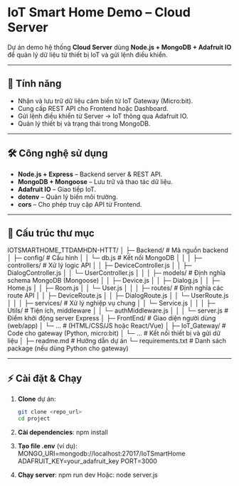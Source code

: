 # IoT Smart Home Demo – Cloud Server

Dự án demo hệ thống **Cloud Server** dùng **Node.js + MongoDB + Adafruit IO**  
để quản lý dữ liệu từ thiết bị IoT và gửi lệnh điều khiển.

---

## 🚀 Tính năng
- Nhận và lưu trữ dữ liệu cảm biến từ IoT Gateway (Micro:bit).
- Cung cấp REST API cho Frontend hoặc Dashboard.
- Gửi lệnh điều khiển từ Server → IoT thông qua Adafruit IO.
- Quản lý thiết bị và trạng thái trong MongoDB.

---

## 🛠️ Công nghệ sử dụng
- **Node.js + Express** – Backend server & REST API.
- **MongoDB + Mongoose** – Lưu trữ và thao tác dữ liệu.
- **Adafruit IO** – Giao tiếp IoT.
- **dotenv** – Quản lý biến môi trường.
- **cors** – Cho phép truy cập API từ Frontend.

---

## 📂 Cấu trúc thư mục
IOTSMARTHOME_TTDAMHDN-HTTT/
│
├─ Backend/                        # Mã nguồn backend
│  ├─ config/                      # Cấu hình
│  │   └─ db.js                    # Kết nối MongoDB
│  │
│  ├─ controllers/                 # Xử lý logic API
│  │   ├─ DeviceController.js
│  │   ├─ DialogController.js
│  │   └─ UserController.js
│  │
│  ├─ models/                      # Định nghĩa schema MongoDB (Mongoose)
│  │   ├─ Device.js
│  │   ├─ Dialog.js
│  │   ├─ Home.js
│  │   ├─ Room.js
│  │   └─ User.js
│  │
│  ├─ routes/                      # Định nghĩa các route API
│  │   ├─ DeviceRoute.js
│  │   ├─ DialogRoute.js
│  │   └─ UserRoute.js
│  │
│  ├─ services/                    # Xử lý nghiệp vụ chung
│  │   └─ Service.js
│  │
│  ├─ Utils/                       # Tiện ích, middleware
│  │   └─ authMiddleware.js
│  │
│  └─ server.js                    # Điểm khởi động server Express
│
├─ FrontEnd/                       # Giao diện người dùng (web/app)
│   └─ ...                         # (HTML/CSS/JS hoặc React/Vue)
│
├─ IoT_Gateway/                    # Code cho gateway (Python, micro:bit)
│   └─ ...                         # Kết nối thiết bị và gửi dữ liệu
│
├─ readme.md                       # Hướng dẫn dự án
└─ requirements.txt                # Danh sách package (nếu dùng Python cho gateway)


---

## ⚡ Cài đặt & Chạy
1. **Clone** dự án:
   ```bash
   git clone <repo_url>
   cd project
2. **Cài dependencies**:
    npm install

3. **Tạo file .env** (ví dụ):
    MONGO_URI=mongodb://localhost:27017/IoTSmartHome
    ADAFRUIT_KEY=your_adafruit_key
    PORT=3000

4. **Chạy server**:
    npm run dev
Hoặc:
    node server.js